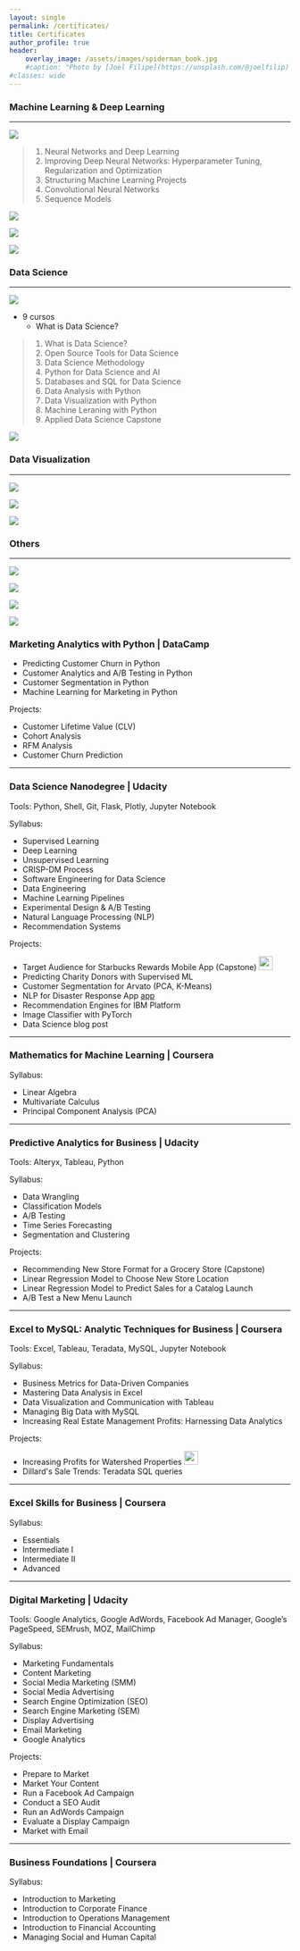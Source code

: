 ```yaml
---
layout: single
permalink: /certificates/
title: Certificates
author_profile: true
header:
    overlay_image: /assets/images/spiderman_book.jpg
    #caption: "Photo by [Joel Filipe](https://unsplash.com/@joelfilip) on [Unsplash](https://unsplash.com)"
#classes: wide
---
```


### Machine Learning & Deep Learning
---

![](https://img.shields.io/badge/Coursera-Deep_Learning_Specialization-0056D2?style=for-the-badge&logo=Coursera)


>1. Neural Networks and Deep Learning
>2. Improving Deep Neural Networks: Hyperparameter Tuning, Regularization and Optimization
>3. Structuring Machine Learning Projects
>4. Convolutional Neural Networks
>5. Sequence Models

![](https://img.shields.io/badge/DataCamp-Extreme_Gradient_Boosting_with_XGBoost-03EF62?style=for-the-badge&logo=DataCamp)

![](https://img.shields.io/badge/Cognitive_Class-Deep_Learning_with_TensorFlow-054ADA?style=for-the-badge&logo=IBM)

![](https://img.shields.io/badge/Coursera-Introducción_a_la_Minería_de_Datos-0056D2?style=for-the-badge&logo=Coursera)



### Data Science
---
![](https://img.shields.io/badge/Coursera-IBM_Data_Science_Professional_Certificate-0056D2?style=for-the-badge&logo=Coursera)

- 9 cursos
  - What is Data Science?

>1. What is Data Science?
>2. Open Source Tools for Data Science
>3. Data Science Methodology
>4. Python for Data Science and AI
>5. Databases and SQL for Data Science
>6. Data Analysis with Python
>7. Data Visualization with Python
>8. Machine Leraning with Python
>9. Applied Data Science Capstone


![](https://img.shields.io/badge/PUC-Herramientas_de_programación_en_Python_para_procesamiento_de_Datos-20BEFF?style=for-the-badge&logo=)

### Data Visualization

---
![](https://img.shields.io/badge/edX-Analyzing_and_Visualizing_Data_with_Power_BI-02262B?style=for-the-badge&logo=edX)

![](https://img.shields.io/badge/DataCamp-Intermediate_Data_Visualization_with_Seaborn-03EF62?style=for-the-badge&logo=DataCamp)

![](https://img.shields.io/badge/Google_Analytics_Academy-Introduction_to_Data_Studio-E37400?style=for-the-badge&logo=Google-Analytics)

### Others

---
![](https://img.shields.io/badge/Platzi-Adobe_Xd-98CA3F?style=for-the-badge&logo=Platzi)

![](https://img.shields.io/badge/eclass_Academy-Desarrollo_Ágil:_Scrum+Kanban-DD1100?style=for-the-badge&logo=)

![](https://img.shields.io/badge/Sence-Liderazgo-007DB8?style=for-the-badge&logo=)

![](https://img.shields.io/badge/ideaUFRO-Bootcamp_Microservices-DC3710?style=for-the-badge&logo=)

### Marketing Analytics with Python | DataCamp [<i class="fas fa-link" aria-hidden="true"></i>](https://www.datacamp.com/statement-of-accomplishment/track/5ce028dc1fb95454ddec86549442d8c8fa79e341)
 - Predicting Customer Churn in Python [<i class="fas fa-link" aria-hidden="true"></i>](https://www.datacamp.com/statement-of-accomplishment/course/7947b18bcde3fed9e459b1b2bebded4bfcf8a302)
 - Customer Analytics and A/B Testing in Python [<i class="fas fa-link" aria-hidden="true"></i>](https://www.datacamp.com/statement-of-accomplishment/course/f9b1378a8315ee335279c53040bbf287fd455976)
 - Customer Segmentation in Python [<i class="fas fa-link" aria-hidden="true"></i>](https://www.datacamp.com/statement-of-accomplishment/course/ba3b88ff56410c965375234a097f96c7109c6a20)
 - Machine Learning for Marketing in Python [<i class="fas fa-link" aria-hidden="true"></i>](https://www.datacamp.com/statement-of-accomplishment/course/617028b2c4adee4da2d94bf59c5d4dd154d35261)

Projects: 
 - Customer Lifetime Value (CLV) [<i class="fab fa-fw fa-github" aria-hidden="true"></i>](https://github.com/k-bosko/CLV_prediction)
 - Cohort Analysis [<i class="fab fa-fw fa-github" aria-hidden="true"></i>](https://github.com/k-bosko/cohort_analysis)
 - RFM Analysis [<i class="fab fa-fw fa-github" aria-hidden="true"></i>](https://github.com/k-bosko/RFM_analysis)
 - Customer Churn Prediction [<i class="fab fa-fw fa-github" aria-hidden="true"></i>](https://github.com/k-bosko/customer_churn)

----------------------------------------

### <a name="Data-Science"></a>Data Science Nanodegree | Udacity [<i class="fas fa-link" aria-hidden="true"></i>](https://graduation.udacity.com/confirm/NK2275JF)
Tools: Python, Shell, Git, Flask, Plotly, Jupyter Notebook

Syllabus: [<i class="fas fa-paperclip"></i>](https://s3-us-west-2.amazonaws.com/udacity-printer/production/syllabus/syllabus-nd025-1.0.0-en-us.pdf)  
 - Supervised Learning 
 - Deep Learning
 - Unsupervised Learning
 - CRISP-DM Process
 - Software Engineering for Data Science
 - Data Engineering
 - Machine Learning Pipelines
 - Experimental Design & A/B Testing
 - Natural Language Processing (NLP)
 - Recommendation Systems       

Projects: 
- Target Audience for Starbucks Rewards Mobile App (Capstone) [<i class="fab fa-fw fa-github" aria-hidden="true"></i>](https://github.com/k-bosko/Starbucks_rewards) [<i class="fas fa-blog" aria-hidden="true"></i>](/Starbucks-Rewards-Program/) [<img src="{{ site.url }}{{ site.baseurl }}/assets/images/icons/ppt2.png" height="25" width="25" alt="">](/assets/docs/reports/kbosko-data-science-starbucks-capstone.pdf)
- Predicting Charity Donors with Supervised ML [<i class="fab fa-fw fa-github" aria-hidden="true"></i>](https://github.com/k-bosko/finding_donors)
- Customer Segmentation for Arvato (PCA, K-Means) [<i class="fab fa-fw fa-github" aria-hidden="true"></i>](https://github.com/k-bosko/customer_segmentation)
- NLP for Disaster Response App [<i class="fab fa-fw fa-github" aria-hidden="true"></i>](https://github.com/k-bosko/disaster_response) [app](https://disaster-reponse-api.herokuapp.com)
- Recommendation Engines for IBM Platform [<i class="fab fa-fw fa-github" aria-hidden="true"></i>](https://github.com/k-bosko/recommendations_IBM)
- Image Classifier with PyTorch [<i class="fab fa-fw fa-github" aria-hidden="true"></i>](https://github.com/k-bosko/image_classifier)
- Data Science blog post [<i class="fab fa-fw fa-github" aria-hidden="true"></i>](https://github.com/k-bosko/insight_fellows) [<i class="fas fa-blog" aria-hidden="true"></i>](/Insight-Data-Science-Fellows/) 



----------------------------------------

### <a name="Math-for-ML"></a>Mathematics for Machine Learning | Coursera [<i class="fas fa-link" aria-hidden="true"></i>](https://www.coursera.org/account/accomplishments/specialization/CLR3C392PVWD)
Syllabus: [<i class="fas fa-paperclip"></i>](https://www.coursera.org/specializations/mathematics-machine-learning)
- Linear Algebra [<i class="fas fa-link" aria-hidden="true"></i>](https://www.coursera.org/account/accomplishments/records/HMR2TSNAYX3F)
- Multivariate Calculus [<i class="fas fa-link" aria-hidden="true"></i>](https://www.coursera.org/account/accomplishments/records/WYU2B7Y86Z7X)
- Principal Component Analysis (PCA) [<i class="fas fa-link" aria-hidden="true"></i>](https://www.coursera.org/account/accomplishments/records/7NWF72UG5KL4)


----------------------------------------
### <a name="Predictive-Analytics"></a>Predictive Analytics for Business | Udacity  [<i class="fas fa-link" aria-hidden="true"></i>](https://graduation.udacity.com/confirm/GDRHK39M)
Tools: Alteryx, Tableau, Python

Syllabus: [<i class="fas fa-paperclip"></i>](https://d20vrrgs8k4bvw.cloudfront.net/documents/en-US/Predictive+Analytics+for+Business+Nanodegree+Syllabus.pdf)
 - Data Wrangling
 - Classification Models
 - A/B Testing
 - Time Series Forecasting
 - Segmentation and Clustering
 
 Projects: 
  - Recommending New Store Format for a Grocery Store (Capstone) [<i class="fas fa-chart-line"></i>](https://public.tableau.com/profile/katerina.bosko#!/vizhome/AllocatingGroceryStorestoSegmentsandForecastingProduceSales/Dashboard3) [<i class="far fa-file-pdf" aria-hidden="true"></i>](/assets/docs/reports/kbosko-predictive-analytics-capstone.pdf)
  - Linear Regression Model to Choose New Store Location [<i class="fab fa-fw fa-github" aria-hidden="true"></i>](https://github.com/k-bosko/new_store_location) [<i class="far fa-file-pdf" aria-hidden="true"></i>](/assets/docs/reports/kbosko-predictive-analytics-new-store-location.pdf)
  - Linear Regression Model to Predict Sales for a Catalog Launch [<i class="fab fa-fw fa-github" aria-hidden="true"></i>](https://github.com/k-bosko/predicting_catalog_demand) [<i class="far fa-file-pdf" aria-hidden="true"></i>](/assets/docs/reports/kbosko-predictive-analytics-catalog.pdf)
  - A/B Test a New Menu Launch [<i class="far fa-file-pdf" aria-hidden="true"></i>](/assets/docs/reports/kbosko-predictive-analytics-ab-test.pdf)

----------------------------------------

### <a name="Excel-to-MySQL"></a>Excel to MySQL: Analytic Techniques for Business | Coursera [<i class="fas fa-link" aria-hidden="true"></i>](https://www.coursera.org/account/accomplishments/specialization/AEE26XQ29CD5)
Tools: Excel, Tableau, Teradata, MySQL, Jupyter Notebook

Syllabus: [<i class="fas fa-paperclip"></i>](https://www.coursera.org/specializations/excel-mysql)
 - Business Metrics for Data-Driven Companies [<i class="fas fa-link" aria-hidden="true"></i>](https://www.coursera.org/account/accomplishments/records/D9XE4KYLU9V2)
 - Mastering Data Analysis in Excel [<i class="fas fa-link" aria-hidden="true"></i>](https://www.coursera.org/account/accomplishments/records/8QK9BQ3Y6ZQS)
 - Data Visualization and Communication with Tableau [<i class="fas fa-link" aria-hidden="true"></i>](https://www.coursera.org/account/accomplishments/records/KDT78YHZEHVL)
 - Managing Big Data with MySQL [<i class="fas fa-link" aria-hidden="true"></i>](https://www.coursera.org/account/accomplishments/records/H69WSK9HZZ2V)
 - Increasing Real Estate Management Profits: Harnessing Data Analytics [<i class="fas fa-link" aria-hidden="true"></i>](https://www.coursera.org/account/accomplishments/records/B9ANNHF2TLMZ)


Projects: 
 - Increasing Profits for Watershed Properties [<i class="fas fa-chart-line"></i>](https://public.tableau.com/profile/katerina.bosko#!/vizhome/Bosko_dashboardforWatershedproperties/FinalDashboard) [<img src="{{ site.url }}{{ site.baseurl }}/assets/images/icons/ppt2.png" height="25" width="25" alt="">](/assets/docs/reports/kbosko-excel-to-mysql-capstone-presentation.pdf) [<i class="far fa-file-pdf" aria-hidden="true"></i>](/assets/docs/reports/kbosko-excel-to-mysql-capstone-report.pdf)
 - Dillard's Sale Trends: Teradata SQL queries [<i class="far fa-file-pdf" aria-hidden="true"></i>](/assets/docs/reports/kbosko-excel-to-mysql-Teradata-queries.pdf)



----------------------------------------

### <a name="Excel"></a>Excel Skills for Business | Coursera [<i class="fas fa-link" aria-hidden="true"></i>](https://www.coursera.org/account/accomplishments/specialization/FZ4C9RHTRZJT)
Syllabus: [<i class="fas fa-paperclip"></i>](https://www.coursera.org/specializations/excel)
 - Essentials [<i class="fas fa-link" aria-hidden="true"></i>](https://www.coursera.org/account/accomplishments/records/L8E2H3YV3TK2)
 - Intermediate I [<i class="fas fa-link" aria-hidden="true"></i>](https://www.coursera.org/account/accomplishments/records/MRTLVQAXSXVP)
 - Intermediate II [<i class="fas fa-link" aria-hidden="true"></i>](https://www.coursera.org/account/accomplishments/records/MRTLVQAXSXVP)
 - Advanced [<i class="fas fa-link" aria-hidden="true"></i>](https://www.coursera.org/account/accomplishments/records/F6A3ADUY2KLL)

----------------------------------------
### <a name="Digital-Marketing"></a> Digital Marketing | Udacity [<i class="fas fa-link" aria-hidden="true"></i>](https://graduation.udacity.com/confirm/PKMPZVQP)
Tools:  Google Analytics, Google AdWords, Facebook Ad Manager, Google’s PageSpeed, SEMrush, MOZ, MailChimp

Syllabus: [<i class="fas fa-paperclip"></i>](https://d20vrrgs8k4bvw.cloudfront.net/documents/en-US/DMND+Syllabus+(2).pdf)  
 - Marketing Fundamentals
 - Content Marketing
 - Social Media Marketing (SMM)
 - Social Media Advertising 
 - Search Engine Optimization (SEO)
 - Search Engine Marketing (SEM)
 - Display Advertising
 - Email Marketing
 - Google Analytics

Projects: 
 - Prepare to Market [<i class="far fa-file-pdf" aria-hidden="true"></i>](/assets/docs/reports/kbosko-digital-marketing-1-prepare-to-market.pdf)
 - Market Your Content [<i class="far fa-file-pdf" aria-hidden="true"></i>](/assets/docs/reports/kbosko-digital-marketing-2-content-marketing.pdf) [<i class="fas fa-blog" aria-hidden="true"></i>](/Udacity-Review-Digital-Marketing-Nanodegree//) 
 - Run a Facebook Ad Campaign [<i class="far fa-file-pdf" aria-hidden="true"></i>](/assets/docs/reports/kbosko-digital-marketing-3-facebook-campaign.pdf)
 - Conduct a SEO Audit [<i class="far fa-file-pdf" aria-hidden="true"></i>](/assets/docs/reports/kbosko-digital-marketing-4-seo.pdf)
 - Run an AdWords Campaign [<i class="far fa-file-pdf" aria-hidden="true"></i>](/assets/docs/reports/kbosko-digital-marketing-5-AdWords-campaign.pdf)
 - Evaluate a Display Campaign [<i class="far fa-file-pdf" aria-hidden="true"></i>](/assets/docs/reports/kbosko-digital-marketing-6-evaluate-display-campaign.pdf)
 - Market with Email [<i class="far fa-file-pdf" aria-hidden="true"></i>](/assets/docs/reports/kbosko-digital-marketing-7-email-marketing.pdf)

----------------------------------------

### <a name="Business-Foundations"></a>Business Foundations | Coursera
Syllabus: [<i class="fas fa-paperclip"></i>](https://www.coursera.org/specializations/wharton-business-foundations)
 - Introduction to Marketing [<i class="fas fa-link" aria-hidden="true"></i>](https://www.coursera.org/account/accomplishments/records/TGEZ6ZE34CN7)
 - Introduction to Corporate Finance [<i class="fas fa-link" aria-hidden="true"></i>](https://www.coursera.org/account/accomplishments/records/DE3NQX93ZCJ2)
- Introduction to Operations Management [<i class="fas fa-link" aria-hidden="true"></i>](https://www.coursera.org/account/accomplishments/records/BGJX6R478WA6)
 - Introduction to Financial Accounting [<i class="fas fa-link" aria-hidden="true"></i>](https://www.coursera.org/account/accomplishments/records/6VPP8T5N5VXP)
 -  Managing Social and Human Capital [<i class="fas fa-link" aria-hidden="true"></i>](https://www.coursera.org/account/accomplishments/records/RKQ4TPMN9NDY)
